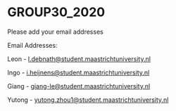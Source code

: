 # GROUP30_2020

Please add your email addresses

Email Addresses:

Leon - l.debnath@student.maastrichtuniversity.nl

Ingo - i.heijnens@student.maastrichtuniversity.nl

Giang - giang-le@student.maastrichtuniversity.nl

Yutong - yutong.zhou1@student.maastrichtuniversity.nl
